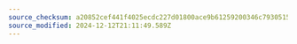 ```yaml
---
source_checksum: a20852cef441f4025ecdc227d01800ace9b61259200346c7930515002d265f12
source_modified: 2024-12-12T21:11:49.589Z
---
```


